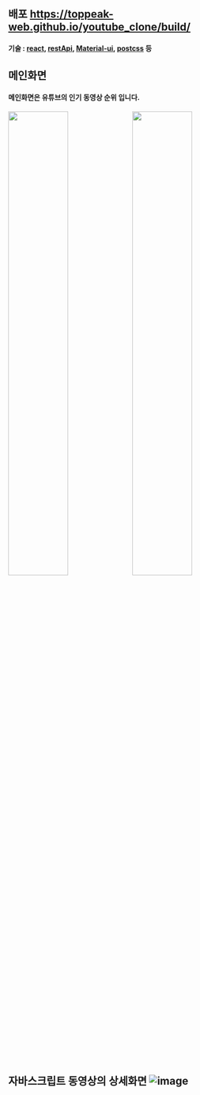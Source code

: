 ## 배포 https://toppeak-web.github.io/youtube_clone/build/
#### 기술 : [react](https://reactjs.org/), [restApi](https://ko.wikipedia.org/wiki/REST), [Material-ui](https://material-ui.com/), [postcss](https://postcss.org/) 등
## 메인화면 
#### 메인화면은 유튜브의 인기 동영상 순위 입니다.
<img src=https://user-images.githubusercontent.com/60978437/99555449-b1baa600-2a03-11eb-9e61-24bdfb7f13e9.png width=49%>
<img src=https://user-images.githubusercontent.com/60978437/99555732-fa725f00-2a03-11eb-8843-bb22d5be0cdd.png width=49%>

## 자바스크립트 동영상의 상세화면 ![image](https://user-images.githubusercontent.com/60978437/99213868-144c5000-2812-11eb-9d19-561a80fb9685.png)



